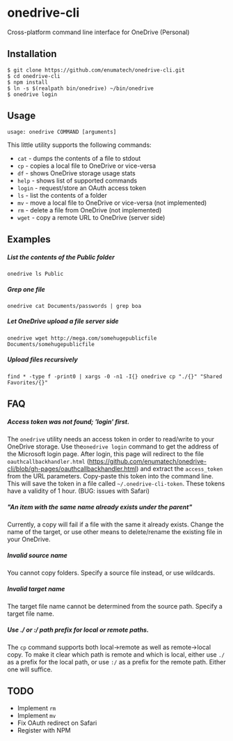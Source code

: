 # onedrive-cli
Cross-platform command line interface for OneDrive (Personal)

## Installation
```
$ git clone https://github.com/enumatech/onedrive-cli.git
$ cd onedrive-cli
$ npm install
$ ln -s $(realpath bin/onedrive) ~/bin/onedrive
$ onedrive login
```
## Usage
`usage: onedrive COMMAND [arguments]`

This little utility supports the following commands:
* `cat` - dumps the contents of a file to stdout
* `cp` - copies a local file to OneDrive or vice-versa
* `df` - shows OneDrive storage usage stats
* `help` - shows list of supported commands
* `login` - request/store an OAuth access token
* `ls` - list the contents of a folder
* `mv` - move a local file to OneDrive or vice-versa (not implemented)
* `rm` - delete a file from OneDrive (not implemented)
* `wget` - copy a remote URL to OneDrive (server side)

## Examples
##### List the contents of the Public folder
`onedrive ls Public`

##### Grep one file
`onedrive cat Documents/passwords | grep boa`

##### Let OneDrive upload a file server side
`onedrive wget http://mega.com/somehugepublicfile Documents/somehugepublicfile`

##### Upload files recursively
`find * -type f -print0 | xargs -0 -n1 -I{} onedrive cp "./{}" "Shared Favorites/{}"`

## FAQ
##### Access token was not found; 'login' first.
The `onedrive` utility needs an access token in order to read/write to your OneDrive storage.
Use the`onedrive login` command to get the address of the Microsoft login page. After login,
this page will redirect to the file `oauthcallbackhandler.html` (https://github.com/enumatech/onedrive-cli/blob/gh-pages/oauthcallbackhandler.html)
and extract the `access_token` from the URL parameters. Copy-paste this token into the command line. 
This will save the token in a file called `~/.onedrive-cli-token`. These tokens have a validity of 1 hour. (BUG: issues with Safari)

##### "An item with the same name already exists under the parent"
Currently, a copy will fail if a file with the same it already exists.
Change the name of the target, or use other means to delete/rename the existing file in your OneDrive.

##### Invalid source name
You cannot copy folders. Specify a source file instead, or use wildcards.

##### Invalid target name
The target file name cannot be determined from the source path. Specify a target file name.

##### Use ./ or :/ path prefix for local or remote paths.
The `cp` command supports both local->remote as well as remote->local copy.
To make it clear which path is remote and which is local, either use `./` as a prefix for 
the local path, or use `:/` as a prefix for the remote path. Either one will suffice.

## TODO
* Implement `rm`
* Implement `mv`
* Fix OAuth redirect on Safari
* Register with NPM
